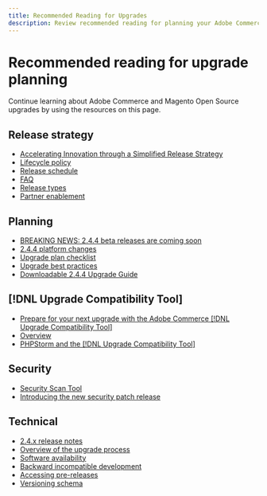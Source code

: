 ```yaml
---
title: Recommended Reading for Upgrades
description: Review recommended reading for planning your Adobe Commerce or Magento Open Source upgrade.
---
```


# Recommended reading for upgrade planning

Continue learning about Adobe Commerce and Magento Open Source upgrades by using the resources on this page.

## Release strategy

- [Accelerating Innovation through a Simplified Release Strategy](https://magento.com/blog/accelerating-innovation-through-simplified-release-strategy)
- [Lifecycle policy](https://magento.com/sites/default/files/magento-software-lifecycle-policy.pdf)
- [Release schedule](https://devdocs.magento.com/release/)
- [FAQ](https://support.magento.com/hc/en-us/articles/4409421516301-FAQ-for-New-Adobe-Commerce-Release-Strategy-and-Updated-Lifecycle-Policy)
- [Release types](https://devdocs.magento.com/release/policy/)
- [Partner enablement](https://solutionpartners.adobe.com/content/dam/spp_assets/restricted/community/Community_47/Webinar_Recording_Commerce_Q4_Product_Update.URL)

## Planning

- [BREAKING NEWS: 2.4.4 beta releases are coming soon](https://community.magento.com/t5/Magento-DevBlog/BREAKING-NEWS-2-4-4-beta-releases-are-coming-soon/ba-p/484310)
- [2.4.4 platform changes](https://community.magento.com/t5/Magento-DevBlog/Technical-platform-changes-to-expect-in-Adobe-Commerce-2-4-4/ba-p/485506)
- [Upgrade plan checklist](https://support.magento.com/hc/en-us/articles/360057968951)
- [Upgrade best practices](../prepare/best-practices.md)
- [Downloadable 2.4.4 Upgrade Guide](../../assets/upgrade-guide/adobe-commerce-2-4-upgrade-guide.pdf)

## [!DNL Upgrade Compatibility Tool]

- [Prepare for your next upgrade with the Adobe Commerce [!DNL Upgrade Compatibility Tool]](https://community.magento.com/t5/Magento-DevBlog/Prepare-for-Your-Next-Upgrade-with-the-Adobe-Commerce-Upgrade/ba-p/483372)
- [Overview](../upgrade-compatibility-tool/overview.md)
- [PHPStorm and the [!DNL Upgrade Compatibility Tool]](https://devdocs.magento.com/guides/v2.3/ext-best-practices/phpstorm/uct-run-configuration.html)

## Security

- [Security Scan Tool](https://magento.com/blog/magento-news/secure-your-storefront-enhanced-magento-security-scan-tool)
- [Introducing the new security patch release](https://community.magento.com/t5/Magento-DevBlog/Introducing-the-New-Security-Patch-Release/ba-p/141287)

## Technical

- [2.4.x release notes](https://devdocs.magento.com/guides/v2.4/release-notes/bk-release-notes.html)
- [Overview of the upgrade process](../overview.md)
- [Software availability](https://devdocs.magento.com/release/availability.html)
- [Backward incompatible development](https://devdocs.magento.com/contributor-guide/backward-compatible-development/index.html)
- [Accessing pre-releases](https://support.magento.com/hc/en-us/articles/360034120932)
- [Versioning schema](https://devdocs.magento.com/guides/v2.3/extension-dev-guide/versioning/)
